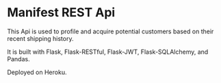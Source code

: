 # Manifest REST Api

This Api is used to profile and acquire potential customers based on their recent shipping history.

It is built with Flask, Flask-RESTful, Flask-JWT, Flask-SQLAlchemy, and Pandas.

Deployed on Heroku.
